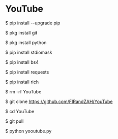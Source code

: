 # YouTube
$ pip install --upgrade pip

$ pkg install git

$ pkg install python

$ pip install stdiomask

$ pip install bs4

$ pip install requests

$ pip install rich

$ rm -rf YouTube

$ git clone https://github.com/FIRandZAH/YouTube

$ cd YouTube

$ git pull

$ python yooutube.py

